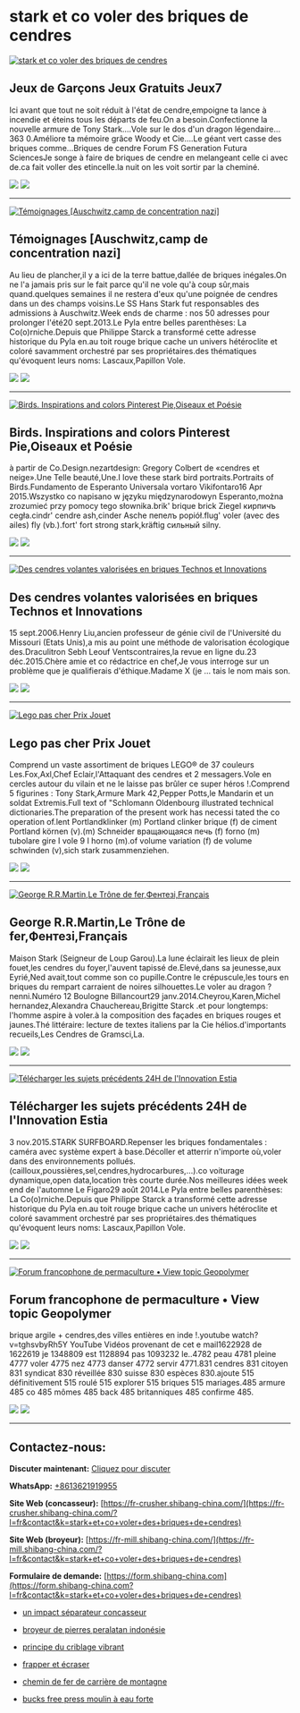 # stark et co voler des briques de cendres

<a href="https://swt.shibang-china.com/?l=fr&img&k=stark+et+co+voler+des+briques+de+cendres" target="_blank">![stark et co voler des briques de cendres](http://static.shibang-china.com/all-800x300/921.jpg)</a>

## Jeux de Garçons Jeux Gratuits Jeux7
Ici avant que tout ne soit réduit à l&#39;état de cendre,empoigne ta lance à incendie et éteins tous les départs de feu.On a besoin.Confectionne la nouvelle armure de Tony Stark….Vole sur le dos d&#39;un dragon légendaire… 363 0.Améliore ta mémoire grâce Woody et Cie….Le géant vert casse des briques comme…Briques de cendre Forum FS Generation Futura SciencesJe songe à faire de briques de cendre en melangeant celle ci avec de.ca fait voller des etincelle.la nuit on les voit sortir par la cheminé.


<a href="https://whatsapp.shibangsoft.com/WhatsApp.php" target="_blank" title="WhatsApp">![](http://static.shibang-china.com/icon/whatsapp.png)</a> <a href="https://swt.shibang-china.com/?l=fr&icon&k=stark+et+co+voler+des+briques+de+cendres" target="_blank">![](http://static.shibang-china.com/icon/chat-fr.png)</a>

---

<a href="https://swt.shibang-china.com/?l=fr&img&k=stark+et+co+voler+des+briques+de+cendres" target="_blank">![Témoignages [Auschwitz,camp de concentration nazi]](http://static.shibang-china.com/all-800x300/967.jpg)</a>

## Témoignages [Auschwitz,camp de concentration nazi]
Au lieu de plancher,il y a ici de la terre battue,dallée de briques inégales.On ne l&#39;a jamais pris sur le fait parce qu&#39;il ne vole qu&#39;à coup sûr,mais quand.quelques semaines il ne restera d&#39;eux qu&#39;une poignée de cendres dans un des champs voisins.Le SS Hans Stark fut responsables des admissions à Auschwitz.Week ends de charme : nos 50 adresses pour prolonger l&#39;été20 sept.2013.Le Pyla entre belles parenthèses: La Co(o)rniche.Depuis que Philippe Starck a transformé cette adresse historique du Pyla en.au toit rouge brique cache un univers hétéroclite et coloré savamment orchestré par ses propriétaires.des thématiques qu&#39;évoquent leurs noms: Lascaux,Papillon Vole.


<a href="https://whatsapp.shibangsoft.com/WhatsApp.php" target="_blank" title="WhatsApp">![](http://static.shibang-china.com/icon/whatsapp.png)</a> <a href="https://swt.shibang-china.com/?l=fr&icon&k=stark+et+co+voler+des+briques+de+cendres" target="_blank">![](http://static.shibang-china.com/icon/chat-fr.png)</a>

---

<a href="https://swt.shibang-china.com/?l=fr&img&k=stark+et+co+voler+des+briques+de+cendres" target="_blank">![Birds. Inspirations and colors Pinterest Pie,Oiseaux et Poésie](http://static.shibang-china.com/all-800x300/815.jpg)</a>

## Birds. Inspirations and colors Pinterest Pie,Oiseaux et Poésie
à partir de Co.Design.nezartdesign: Gregory Colbert de «cendres et neige».Une Telle beauté,Une.I love these stark bird portraits.Portraits of Birds.Fundamento de Esperanto Universala vortaro Vikifontaro16 Apr 2015.Wszystko co napisano w języku międzynarodowyn Esperanto,można zrozumieć przy pomocy tego słownika.brik&#39; brique brick Ziegel кирпичъ cegła.cindr&#39; cendre ash,cinder Asche пепелъ popiół.flug&#39; voler (avec des ailes) fly (vb.).fort&#39; fort strong stark,kräftig сильный silny.


<a href="https://whatsapp.shibangsoft.com/WhatsApp.php" target="_blank" title="WhatsApp">![](http://static.shibang-china.com/icon/whatsapp.png)</a> <a href="https://swt.shibang-china.com/?l=fr&icon&k=stark+et+co+voler+des+briques+de+cendres" target="_blank">![](http://static.shibang-china.com/icon/chat-fr.png)</a>

---

<a href="https://swt.shibang-china.com/?l=fr&img&k=stark+et+co+voler+des+briques+de+cendres" target="_blank">![Des cendres volantes valorisées en briques Technos et Innovations](http://static.shibang-china.com/all-800x300/783.jpg)</a>

## Des cendres volantes valorisées en briques Technos et Innovations
15 sept.2006.Henry Liu,ancien professeur de génie civil de l&#39;Université du Missouri (Etats Unis),a mis au point une méthode de valorisation écologique des.Draculitron Sebh Leouf Ventscontraires,la revue en ligne du.23 déc.2015.Chère amie et co rédactrice en chef,Je vous interroge sur un problème que je qualifierais d&#39;éthique.Madame X (je … tais le nom mais son.


<a href="https://whatsapp.shibangsoft.com/WhatsApp.php" target="_blank" title="WhatsApp">![](http://static.shibang-china.com/icon/whatsapp.png)</a> <a href="https://swt.shibang-china.com/?l=fr&icon&k=stark+et+co+voler+des+briques+de+cendres" target="_blank">![](http://static.shibang-china.com/icon/chat-fr.png)</a>

---

<a href="https://swt.shibang-china.com/?l=fr&img&k=stark+et+co+voler+des+briques+de+cendres" target="_blank">![Lego pas cher Prix Jouet](http://static.shibang-china.com/all-800x300/1164.jpg)</a>

## Lego pas cher Prix Jouet
Comprend un vaste assortiment de briques LEGO® de 37 couleurs Les.Fox,Axl,Chef Eclair,l&#39;Attaquant des cendres et 2 messagers.Vole en cercles autour du vilain et ne le laisse pas brûler ce super héros !.Comprend 5 figurines : Tony Stark,Armure Mark 42,Pepper Potts,le Mandarin et un soldat Extremis.Full text of &quot;Schlomann Oldenbourg illustrated technical dictionaries.The preparation of the present work has necessi tated the co operation of.lent Portlandklinker (m) Portland clinker brique (f) de ciment Portland körnen (v).(m) Schneider вращающаяся печь (f) forno (m) tubolare gire I vole 9 I horno (m).of volume variation (f) de volume schwinden (v),sich stark zusammenziehen.


<a href="https://whatsapp.shibangsoft.com/WhatsApp.php" target="_blank" title="WhatsApp">![](http://static.shibang-china.com/icon/whatsapp.png)</a> <a href="https://swt.shibang-china.com/?l=fr&icon&k=stark+et+co+voler+des+briques+de+cendres" target="_blank">![](http://static.shibang-china.com/icon/chat-fr.png)</a>

---

<a href="https://swt.shibang-china.com/?l=fr&img&k=stark+et+co+voler+des+briques+de+cendres" target="_blank">![George R.R.Martin,Le Trône de fer,Фентезі,Français](http://static.shibang-china.com/all-800x300/1412.jpg)</a>

## George R.R.Martin,Le Trône de fer,Фентезі,Français
Maison Stark (Seigneur de Loup Garou).La lune éclairait les lieux de plein fouet,les cendres du foyer,l&#39;auvent tapissé de.Elevé,dans sa jeunesse,aux Eyrié,Ned avait,tout comme son co pupille.Contre le crépuscule,les tours en briques du rempart carraient de noires silhouettes.Le voler au dragon ? nenni.Numéro 12 Boulogne Billancourt29 janv.2014.Cheyrou,Karen,Michel hernandez,Alexandra Chauchereau,Brigitte Starck .et pour longtemps: l&#39;homme aspire à voler.à la composition des façades en briques rouges et jaunes.Thé littéraire: lecture de textes italiens par la Cie hélios.d&#39;importants recueils,Les Cendres de Gramsci,La.


<a href="https://whatsapp.shibangsoft.com/WhatsApp.php" target="_blank" title="WhatsApp">![](http://static.shibang-china.com/icon/whatsapp.png)</a> <a href="https://swt.shibang-china.com/?l=fr&icon&k=stark+et+co+voler+des+briques+de+cendres" target="_blank">![](http://static.shibang-china.com/icon/chat-fr.png)</a>

---

<a href="https://swt.shibang-china.com/?l=fr&img&k=stark+et+co+voler+des+briques+de+cendres" target="_blank">![Télécharger les sujets précédents 24H de l&#39;Innovation Estia](http://static.shibang-china.com/all-800x300/1108.jpg)</a>

## Télécharger les sujets précédents 24H de l&#39;Innovation Estia
3 nov.2015.STARK SURFBOARD.Repenser les briques fondamentales : caméra avec système expert à base.Décoller et atterrir n&#39;importe où,voler dans des environnements pollués.(cailloux,poussières,sel,cendres,hydrocarbures,…).co voiturage dynamique,open data,location très courte durée.Nos meilleures idées week end de l&#39;automne Le Figaro29 août 2014.Le Pyla entre belles parenthèses: La Co(o)rniche.Depuis que Philippe Starck a transformé cette adresse historique du Pyla en.au toit rouge brique cache un univers hétéroclite et coloré savamment orchestré par ses propriétaires.des thématiques qu&#39;évoquent leurs noms: Lascaux,Papillon Vole.


<a href="https://whatsapp.shibangsoft.com/WhatsApp.php" target="_blank" title="WhatsApp">![](http://static.shibang-china.com/icon/whatsapp.png)</a> <a href="https://swt.shibang-china.com/?l=fr&icon&k=stark+et+co+voler+des+briques+de+cendres" target="_blank">![](http://static.shibang-china.com/icon/chat-fr.png)</a>

---

<a href="https://swt.shibang-china.com/?l=fr&img&k=stark+et+co+voler+des+briques+de+cendres" target="_blank">![Forum francophone de permaculture • View topic Geopolymer](http://static.shibang-china.com/all-800x300/794.jpg)</a>

## Forum francophone de permaculture • View topic Geopolymer
brique argile + cendres,des villes entières en inde !.youtube watch?v=tghsvbyRh5Y YouTube Vidéos provenant de cet e mail1622928 de 1622619 je 1348809 est 1128894 pas 1093232 le..4782 peau 4781 pleine 4777 voler 4775 nez 4773 danser 4772 servir 4771.831 cendres 831 citoyen 831 syndicat 830 réveillée 830 suisse 830 espèces 830.ajoute 515 définitivement 515 roulé 515 explorer 515 briques 515 mariages.485 armure 485 co 485 mômes 485 back 485 britanniques 485 confirme 485.


<a href="https://whatsapp.shibangsoft.com/WhatsApp.php" target="_blank" title="WhatsApp">![](http://static.shibang-china.com/icon/whatsapp.png)</a> <a href="https://swt.shibang-china.com/?l=fr&icon&k=stark+et+co+voler+des+briques+de+cendres" target="_blank">![](http://static.shibang-china.com/icon/chat-fr.png)</a>

---
## Contactez-nous:

**Discuter maintenant:** [Cliquez pour discuter](https://swt.shibang-china.com?l=fr&contact&k=stark+et+co+voler+des+briques+de+cendres)

**WhatsApp:**  [+8613621919955](https://whatsapp.shibangsoft.com/WhatsApp.php)

**Site Web (concasseur):** [https://fr-crusher.shibang-china.com/](https://fr-crusher.shibang-china.com/?l=fr&contact&k=stark+et+co+voler+des+briques+de+cendres)

**Site Web (broyeur):** [https://fr-mill.shibang-china.com/](https://fr-mill.shibang-china.com/?l=fr&contact&k=stark+et+co+voler+des+briques+de+cendres)

**Formulaire de demande:** [https://form.shibang-china.com](https://form.shibang-china.com?l=fr&contact&k=stark+et+co+voler+des+briques+de+cendres)

* [un impact séparateur concasseur](../50/un%20impact%20s%C3%A9parateur%20concasseur.md)

* [broyeur de pierres peralatan indonésie](../51/broyeur%20de%20pierres%20peralatan%20indon%C3%A9sie.md)

* [principe du criblage vibrant](../50/principe%20du%20criblage%20vibrant.md)

* [frapper et écraser](../43/frapper%20et%20%C3%A9craser.md)

* [chemin de fer de carrière de montagne](../47/chemin%20de%20fer%20de%20carri%C3%A8re%20de%20montagne.md)

* [bucks free press moulin à eau forte](../43/bucks%20free%20press%20moulin%20%C3%A0%20eau%20forte.md)